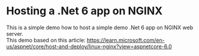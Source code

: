 # Hosting a .Net 6 app on NGINX
This is a simple demo how to host a simple demo .Net 6 app on NGINX web server. <br>
This demo based on this article: https://learn.microsoft.com/en-us/aspnet/core/host-and-deploy/linux-nginx?view=aspnetcore-6.0
